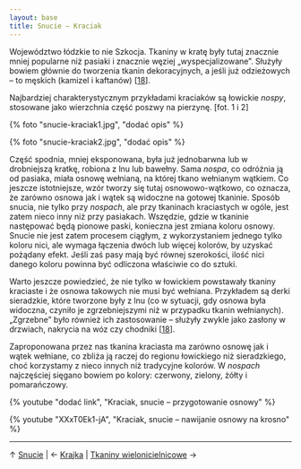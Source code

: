 ```yaml
---
layout: base
title: Snucie – Kraciak
---
```


Województwo łódzkie to nie Szkocja. Tkaniny w kratę były tutaj znacznie mniej popularne niż pasiaki i znacznie węziej „wyspecjalizowane”. Służyły bowiem głównie do tworzenia tkanin dekoracyjnych, a jeśli już odzieżowych – to męskich (kamizel i kaftanów) [[18][bibliografia]].

Najbardziej charakterystycznym przykładami kraciaków są łowickie *nospy*, stosowane jako wierzchnia część poszwy na pierzynę. [fot. 1 i 2]

{% foto "snucie-kraciak1.jpg", "dodać opis" %}

{% foto "snucie-kraciak2.jpg", "dodać opis" %}

Część spodnia, mniej eksponowana, była już jednobarwna lub w drobniejszą kratkę, robiona z lnu lub bawełny. Sama *nospa*, co odróżnia ją od pasiaka, miała osnowę wełnianą, na której tkano wełnianym wątkiem. Co jeszcze istotniejsze, wzór tworzy się tutaj osnowowo-wątkowo, co oznacza, że zarówno osnowa jak i wątek są widoczne na gotowej tkaninie. Sposób snucia, nie tylko przy *nospach*, ale przy tkaninach kraciastych w ogóle, jest zatem nieco inny niż przy pasiakach. Wszędzie, gdzie w tkaninie następować będą pionowe paski, konieczna jest zmiana koloru osnowy. Snucie nie jest zatem procesem ciągłym, z wykorzystaniem jednego tylko koloru nici, ale wymaga łączenia dwóch lub więcej kolorów, by uzyskać pożądany efekt. Jeśli zaś pasy mają być równej szerokości, ilość nici danego koloru powinna być odliczona właściwie co do sztuki.

Warto jeszcze powiedzieć, że nie tylko w łowickiem powstawały tkaniny kraciaste i że osnowa takowych nie musi być wełniana. Przykładem są derki sieradzkie, które tworzone były z lnu (co w sytuacji, gdy osnowa była widoczna, czyniło je zgrzebniejszymi niż w przypadku tkanin wełnianych). „Zgrzebne” było również ich zastosowanie – służyły zwykle jako zasłony w drzwiach, nakrycia na wóz czy chodniki [[18][bibliografia]].

Zaproponowana przez nas tkanina kraciasta ma zarówno osnowę jak i wątek wełniane, co zbliża ją raczej do regionu łowickiego niż sieradzkiego, choć korzystamy z nieco innych niż tradycyjne kolorów. W *nospach* najczęściej sięgano bowiem po kolory: czerwony, zielony, żółty i pomarańczowy.

{% youtube "dodać link", "Kraciak, snucie – przygotowanie osnowy" %}

{% youtube "XXxT0Ek1-jA", "Kraciak, snucie – nawijanie osnowy na krosno" %}

---

↑ [Snucie](/snucie/#main) | ← [Krajka](/snucie/krajka/#main) | [Tkaniny wielonicielnicowe](/snucie/tkaniny-wielonicielnicowe/#main) →

[bibliografia]: /bibliografia/#main